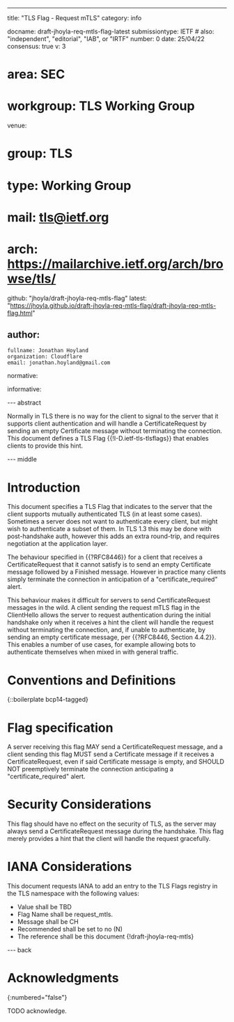 ---
title: "TLS Flag - Request mTLS"
category: info

docname: draft-jhoyla-req-mtls-flag-latest
submissiontype: IETF  # also: "independent", "editorial", "IAB", or "IRTF"
number: 0
date: 25/04/22
consensus: true
v: 3
# area: SEC
# workgroup: TLS Working Group
venue:
#  group: TLS
#  type: Working Group
#  mail: tls@ietf.org
#  arch: https://mailarchive.ietf.org/arch/browse/tls/
  github: "jhoyla/draft-jhoyla-req-mtls-flag"
  latest: "https://jhoyla.github.io/draft-jhoyla-req-mtls-flag/draft-jhoyla-req-mtls-flag.html"

author:
 -
    fullname: Jonathan Hoyland
    organization: Cloudflare
    email: jonathan.hoyland@gmail.com

normative:

informative:


--- abstract

Normally in TLS there is no way for the client to signal to the server that it
supports client authentication and will handle a CertificateRequest by sending
an empty Certificate message without terminating the connection. This document
defines a TLS Flag {{!I-D.ietf-tls-tlsflags}} that enables clients to provide
this hint.


--- middle

# Introduction

This document specifies a TLS Flag that indicates to the server that the client
supports mutually authenticated TLS (in at least some cases). Sometimes a server
does not want to authenticate every client, but might wish to authenticate a
subset of them. In TLS 1.3 this may be done with post-handshake auth, however
this adds an extra round-trip, and requires negotiation at the application
layer.

The behaviour specified in {{?RFC8446}} for a client that receives a
CertificateRequest that it cannot satisfy is to send an empty Certificate
message followed by a Finished message. However in practice many clients simply
terminate the connection in anticipation of a "certificate_required" alert.

This behaviour makes it difficult for servers to send CertificateRequest
messages in the wild. A client sending the request mTLS flag in the ClientHello
allows the server to request authentication during the initial handshake only
when it receives a hint the client will handle the request without terminating
the connection, and, if unable to authenticate, by sending an empty certificate
message, per {{?RFC8446, Section 4.4.2}}. This enables a number of use cases,
for example allowing bots to authenticate themselves when mixed in with general
traffic.

# Conventions and Definitions

{::boilerplate bcp14-tagged}

# Flag specification

A server receiving this flag MAY send a CertificateRequest message, and a client
sending this flag MUST send a Certificate message if it receives a
CertificateRequest, even if said Certificate message is empty, and SHOULD NOT
preemptively terminate the connection anticipating a "certificate_required"
alert.

# Security Considerations

This flag should have no effect on the security of TLS, as the server may always
send a CertificateRequest message during the handshake. This flag merely
provides a hint that the client will handle the request gracefully.

# IANA Considerations

This document requests IANA to add an entry to the TLS Flags registry in the TLS
namespace with the following values:

* Value shall be TBD
* Flag Name shall be request_mtls.
* Message shall be CH
* Recommended shall be set to no (N)
* The reference shall be this document {!draft-jhoyla-req-mtls}

--- back

# Acknowledgments
{:numbered="false"}

TODO acknowledge.
